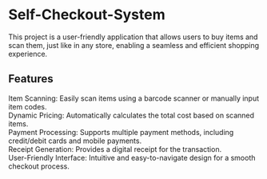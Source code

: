 # Self-Checkout-System

This project is a user-friendly application that allows users to buy items and scan them, just like in any store, enabling a seamless and efficient shopping experience.

## Features
Item Scanning: Easily scan items using a barcode scanner or manually input item codes.  
Dynamic Pricing: Automatically calculates the total cost based on scanned items.  
Payment Processing: Supports multiple payment methods, including credit/debit cards and mobile payments.  
Receipt Generation: Provides a digital receipt for the transaction.  
User-Friendly Interface: Intuitive and easy-to-navigate design for a smooth checkout process.  
